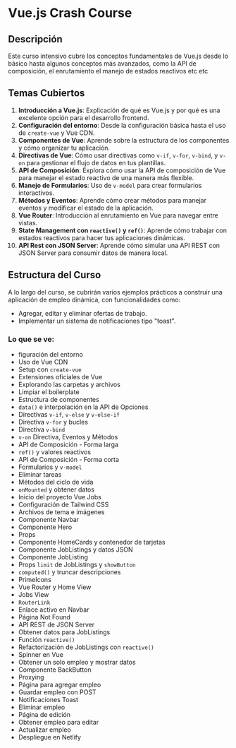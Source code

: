 # Vue.js Crash Course

## Descripción

Este curso intensivo cubre los conceptos fundamentales de Vue.js desde lo básico hasta algunos conceptos más avanzados, como la API de composición, el enrutamiento el manejo de estados reactivos etc etc

## Temas Cubiertos

1. **Introducción a Vue.js**: Explicación de qué es Vue.js y por qué es una excelente opción para el desarrollo frontend.
2. **Configuración del entorno**: Desde la configuración básica hasta el uso de `create-vue` y Vue CDN.
3. **Componentes de Vue**: Aprende sobre la estructura de los componentes y cómo organizar tu aplicación.
4. **Directivas de Vue**: Cómo usar directivas como `v-if`, `v-for`, `v-bind`, y `v-on` para gestionar el flujo de datos en tus plantillas.
5. **API de Composición**: Explora cómo usar la API de composición de Vue para manejar el estado reactivo de una manera más flexible.
6. **Manejo de Formularios**: Uso de `v-model` para crear formularios interactivos.
7. **Métodos y Eventos**: Aprende cómo crear métodos para manejar eventos y modificar el estado de la aplicación.
8. **Vue Router**: Introducción al enrutamiento en Vue para navegar entre vistas.
9. **State Management con `reactive()` y `ref()`**: Aprende cómo trabajar con estados reactivos para hacer tus aplicaciones dinámicas.
10. **API Rest con JSON Server**: Aprende cómo simular una API REST con JSON Server para consumir datos de manera local.


## Estructura del Curso

A lo largo del curso, se cubrirán varios ejemplos prácticos a construir una aplicación de empleo dinámica, con funcionalidades como:

- Agregar, editar y eliminar ofertas de trabajo.
- Implementar un sistema de notificaciones tipo "toast".

### Lo que se ve:

- figuración del entorno
- Uso de Vue CDN
- Setup con `create-vue`
- Extensiones oficiales de Vue
- Explorando las carpetas y archivos
- Limpiar el boilerplate
- Estructura de componentes
- `data()` e interpolación en la API de Opciones
- Directivas `v-if`, `v-else` y `v-else-if`
- Directiva `v-for` y bucles
- Directiva `v-bind`
- `v-on` Directiva, Eventos y Métodos
- API de Composición - Forma larga
- `ref()` y valores reactivos
- API de Composición - Forma corta
- Formularios y `v-model`
- Eliminar tareas
- Métodos del ciclo de vida
- `onMounted` y obtener datos
- Inicio del proyecto Vue Jobs
- Configuración de Tailwind CSS
- Archivos de tema e imágenes
- Componente Navbar
- Componente Hero
- Props
- Componente HomeCards y contenedor de tarjetas
- Componente JobListings y datos JSON
- Componente JobListing
- Props `limit` de JobListings y `showButton`
- `computed()` y truncar descripciones
- PrimeIcons
- Vue Router y Home View
- Jobs View
- `RouterLink`
- Enlace activo en Navbar
- Página Not Found
- API REST de JSON Server
- Obtener datos para JobListings
- Función `reactive()`
- Refactorización de JobListings con `reactive()`
- Spinner en Vue
- Obtener un solo empleo y mostrar datos
- Componente BackButton
- Proxying
- Página para agregar empleo
- Guardar empleo con POST
- Notificaciones Toast
- Eliminar empleo
- Página de edición
- Obtener empleo para editar
- Actualizar empleo
- Despliegue en Netlify
